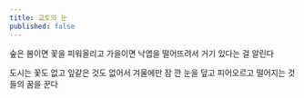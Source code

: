 ```yaml
---
title: 교토의 눈
published: false
---
```


숲은 봄이면 꽃을
피워올리고
가을이면 낙엽을
떨어뜨려서
거기 있다는 걸 알린다

도시는 꽃도 없고
잎같은 것도 없어서
겨울에만
잠 깐 눈을 덮고
피어오르고 떨어지는 것들의 꿈을 꾼다
